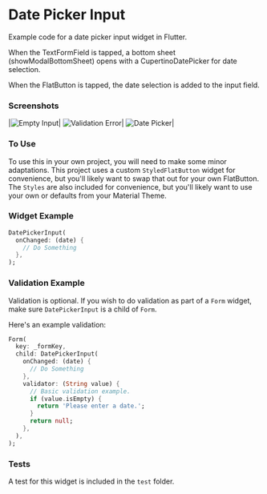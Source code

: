 # Date Picker Input

Example code for a date picker input widget in Flutter.

When the TextFormField is tapped, a bottom sheet (showModalBottomSheet) opens with a CupertinoDatePicker for date selection.

When the FlatButton is tapped, the date selection is added to the input field.

### Screenshots

|![Empty Input](https://github.com/devinsays/date_picker_input/screenshots/screen-1.jpg)| ![Validation Error](https://github.com/devinsays/date_picker_input/screenshots/screen-2.jpg)| ![Date Picker](https://github.com/devinsays/date_picker_input/screenshots/screen-3.jpg)|

### To Use

To use this in your own project, you will need to make some minor adaptations. This project uses a custom `StyledFlatButton` widget for convenience, but you'll likely want to swap that out for your own FlatButton. The `Styles` are also included for convenience, but you'll likely want to use your own or defaults from your Material Theme.

### Widget Example

```dart
DatePickerInput(
  onChanged: (date) {
    // Do Something
  },
);
```

### Validation Example

Validation is optional. If you wish to do validation as part of a `Form` widget, make sure `DatePickerInput` is a child of `Form`.

Here's an example validation:

```dart
Form(
  key: _formKey,
  child: DatePickerInput(
    onChanged: (date) {
      // Do Something
    },
    validator: (String value) {
      // Basic validation example.
      if (value.isEmpty) {
        return 'Please enter a date.';
      }
      return null;
    },
  ),
);
```

### Tests

A test for this widget is included in the `test` folder.